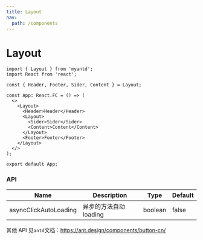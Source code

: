 ```yaml
---
title: Layout
nav:
  path: /components
---
```


# Layout

```tsx
import { Layout } from 'myantd';
import React from 'react';

const { Header, Footer, Sider, Content } = Layout;

const App: React.FC = () => (
  <>
    <Layout>
      <Header>Header</Header>
      <Layout>
        <Sider>Sider</Sider>
        <Content>Content</Content>
      </Layout>
      <Footer>Footer</Footer>
    </Layout>
  </>
);

export default App;
```

### API

| Name                  | Description            | Type    | Default |
| --------------------- | ---------------------- | ------- | ------- |
| asyncClickAutoLoading | 异步的方法自动 loading | boolean | false   |

其他 API 见`antd`文档：https://ant.design/components/button-cn/

